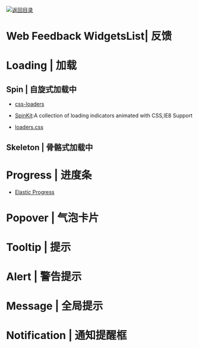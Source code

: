 [![返回目录](https://user-images.githubusercontent.com/5803001/38079637-ff0abcf0-3371-11e8-9b76-ad651620afc7.jpg)](https://github.com/wxyyxc1992/Awesome-Lists)

# Web Feedback WidgetsList| 反馈

# Loading | 加载

## Spin | 自旋式加载中

* [css-loaders](https://github.com/lukehaas/css-loaders)

* [SpinKit](https://github.com/tobiasahlin/SpinKit):A collection of loading indicators animated with CSS,IE8 Support

* [loaders.css](https://github.com/ConnorAtherton/loaders.css)

## Skeleton | 骨骼式加载中

# Progress | 进度条

* [Elastic Progress](https://github.com/codrops/ElasticProgress)

# Popover | 气泡卡片

# Tooltip | 提示

# Alert | 警告提示

# Message | 全局提示

# Notification | 通知提醒框
